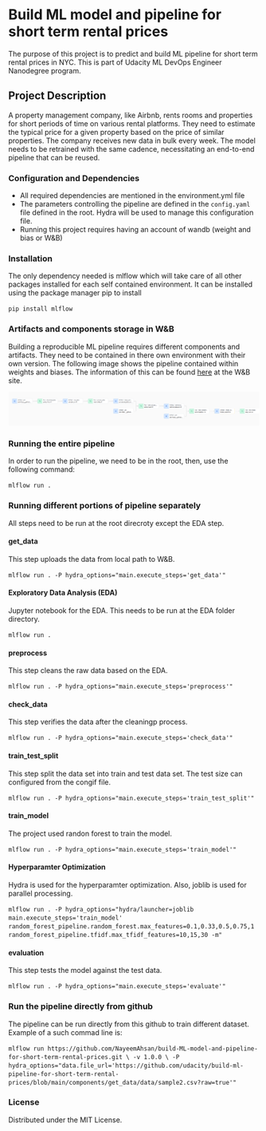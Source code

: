 # Build ML model and pipeline for short term rental prices

The purpose of this project is to predict and build ML pipeline for short term rental prices in NYC. This is part of Udacity ML DevOps Engineer Nanodegree program. 

## Project Description
A property management company, like Airbnb, rents rooms and properties for short periods of time on various rental platforms. They need to estimate the typical price for a given property based on the price of similar properties. The company receives new data in bulk every week. The model needs to be retrained with the same cadence, necessitating an end-to-end pipeline that can be reused.

### Configuration and Dependencies
- All required dependencies are mentioned in the environment.yml file
- The parameters controlling the pipeline are defined in the `config.yaml` file defined in
the root. Hydra will be used to manage this configuration file. 
- Running this project requires having an account of wandb (weight and bias or W&B) 

### Installation
The only dependency needed is mlflow which will take care of all other packages installed for each self contained environment. It can be installed using the package manager pip to install

`pip install mlflow`

### Artifacts and components storage in W&B
Building a reproducible ML pipeline requires different components and artifacts. They need to be contained in there own environment with their own version. The following image shows the pipeline contained within weights and biases. The information of this can be found [here](https://wandb.ai/nayeem-ahsan/nyc_airbnb/overview?nw=nwusermnahsan21) at the W&B site. 

![alt text](image.png)

### Running the entire pipeline 
In order to run the pipeline, we need to be in the root, then, use the following command:

`mlflow run .`

### Running different portions of pipeline separately
All steps need to be run at the root direcroty except the EDA step. 

#### get_data
This step uploads the data from local path to W&B.

`mlflow run . -P hydra_options="main.execute_steps='get_data'"`

#### Exploratory Data Analysis (EDA)
Jupyter notebook for the EDA. This needs to be run at the EDA folder directory. 

`mlflow run .`

#### preprocess
This step cleans the raw data based on the EDA. 

`mlflow run . -P hydra_options="main.execute_steps='preprocess'"`

#### check_data
This step verifies the data after the cleaningp process. 

`mlflow run . -P hydra_options="main.execute_steps='check_data'"`

#### train_test_split
This step split the data set into train and test data set. The test size can configured from the congif file. 

`mlflow run . -P hydra_options="main.execute_steps='train_test_split'"`

#### train_model
The project used randon forest to train the model.

`mlflow run . -P hydra_options="main.execute_steps='train_model'"`

#### Hyperparamter Optimization 
Hydra is used for the hyperparamter optimization. Also, joblib is used for parallel processing. 

`mlflow run . -P hydra_options="hydra/launcher=joblib  main.execute_steps='train_model' random_forest_pipeline.random_forest.max_features=0.1,0.33,0.5,0.75,1 random_forest_pipeline.tfidf.max_tfidf_features=10,15,30 -m"`

#### evaluation
This step tests the model against the test data.

`mlflow run . -P hydra_options="main.execute_steps='evaluate'"`

### Run the pipeline directly from github 
The pipeline can be run directly from this github to train different dataset. Example of a such commad line is:

`mlflow run https://github.com/NayeemAhsan/build-ML-model-and-pipeline-for-short-term-rental-prices.git \
           -v 1.0.0 \
           -P hydra_options="data.file_url='https://github.com/udacity/build-ml-pipeline-for-short-term-rental-prices/blob/main/components/get_data/data/sample2.csv?raw=true'"`


### License
Distributed under the MIT License.